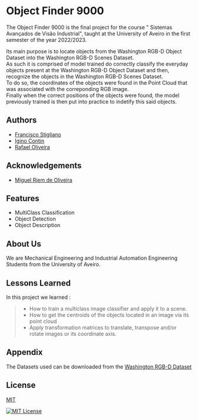 # Object Finder 9000 

The Object Finder 9000 is the final project for the course " Sistemas Avançados de Visão Industrial", taught at the University of Aveiro in the first semester of the year 2022/2023.

Its main purpose is to locate objects from the Washington RGB-D Object Dataset into the Washington RGB-D Scenes Dataset.     
As such it is comprised of model trained do correctly classify the everyday objects present at the Washington RGB-D Object Dataset and then, recognize the objects in the Washington RGB-D Scenes Dataset.   
To do so, the coordinates of the objects were found in the Point Cloud that was associated with the correponding RGB image.  
Finally when the correct positions of the objects were found, the model previously trained is then put into practice to indetify this said objects.
## Authors

- [Francisco Stigliano](https://github.com/LimitlessGrey)
- [Igino Contin](https://github.com/Contin1999)
- [Rafael Oliveira](https://github.com/Rafafbo)



## Acknowledgements

 - [Miguel Riem de Oliveira](https://github.com/miguelriemoliveira)
 

## Features

- MultiClass Classification
- Object Detection
- Object Description
 


## About Us
We are Mechanical Engineering and Industrial Automation Engineering Students from the University of Aveiro. 

## Lessons Learned

In this project we learned :

>  + How to train a multiclass image classifier and apply it to a scene.
>  + How to get the centroids of the objects located in an image via its point cloud
>  + Apply transformation matrices to translate, transpose and/or rotate images or its coordinate axis.
## Appendix

The Datasets used can be downloaded from the [Washington RGB-D Dataset](http://rgbd-dataset.cs.washington.edu/dataset/)

## License

[MIT](https://choosealicense.com/licenses/mit/)  


[![MIT License](https://img.shields.io/badge/License-MIT-green.svg)](https://choosealicense.com/licenses/mit/)
